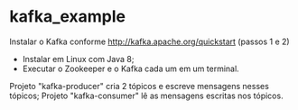 # kafka_example

Instalar o Kafka conforme http://kafka.apache.org/quickstart (passos 1 e 2)
- Instalar em Linux com Java 8;
- Executar o Zookeeper e o Kafka cada um em um terminal.

Projeto "kafka-producer" cria 2 tópicos e escreve mensagens nesses tópicos;
Projeto "kafka-consumer" lê as mensagens escritas nos tópicos.
